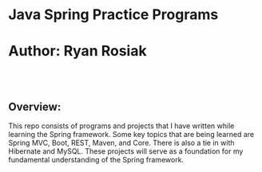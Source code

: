 # Java Spring Practice Programs
# Author: Ryan Rosiak
<br /><br />
## Overview:
This repo consists of programs and projects that I have written while learning the Spring framework. Some key topics that are being learned are Spring MVC, Boot, REST, Maven, 
and Core. There is also a tie in with Hibernate and MySQL. These projects will serve as a foundation for my fundamental understanding of the Spring framework.

